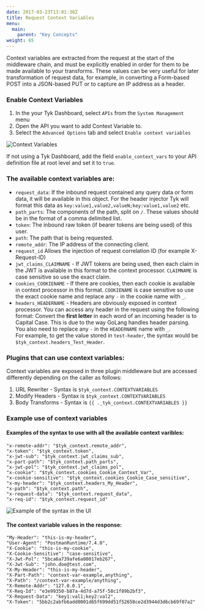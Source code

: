 ```yaml
---
date: 2017-03-23T13:01:30Z
title: Request Context Variables
menu:
  main:
    parent: "Key Concepts"
weight: 65 
---
```


Context variables are extracted from the request at the start of the middleware chain, and must be explicitly enabled in order for them to be made available to your transforms. These values can be very useful for later transformation of request data, for example, in converting a Form-based POST into a JSON-based PUT or to capture an IP address as a header.

### Enable Context Variables
1. In the your Tyk Dashboard, select `APIs` from the `System Management` menu 
2. Open the API you want to add Context Variable to. 
3. Select the `Advanced Options` tab and select `Enable context variables`

![Context Variables](/docs/img/2.10/context_variables.png)

If not using a Tyk Dashboard, add the field `enable_context_vars` to your API definition file at root level and set it to `true`.

### The available context variables are:

*   `request_data`: If the inbound request contained any query data or form data, it will be available in this object. For the header injector Tyk will format this data as `key:value1,value2,valueN;key:value1,value2` etc.
*   `path_parts`: The components of the path, split on `/`. These values should be in the format of a comma delimited list.
*   `token`: The inbound raw token (if bearer tokens are being used) of this user.
*   `path`: The path that is being requested.
*   `remote_addr`: The IP address of the connecting client.
*   `request_id` Allows the injection of request correlation ID (for example X-Request-ID)
*   `jwt_claims_CLAIMNAME` - If JWT tokens are being used, then each claim in the JWT is available in this format to the context processor. `CLAIMNAME` is case sensitive so use the exact claim.
*   `cookies_COOKIENAME` - If there are cookies, then each cookie is available in context processor in this format. `COOKIENAME` is case sensitive so use the exact cookie name and replace any `-` in the cookie name with `_`.
*   `headers_HEADERNAME` - Headers are obviously exposed in context processor. You can access any header in the request using the following format: Convert the **first letter** in each word of an incoming header is to Capital Case. This is due to the way GoLang handles header parsing. You also need to replace any `-` in the `HEADERNAME` name with `_`.<br />
For example, to get the value stored in `test-header`, the syntax would be `$tyk_context.headers_Test_Header`.


### Plugins that can use context variables:
Context variables are exposed in three plugin middleware but are accessed differently depending on the caller as follows:

1.   URL Rewriter - Syntax is `$tyk_context.CONTEXTVARIABLES`
2.   Modify Headers - Syntax is `$tyk_context.CONTEXTVARIABLES`
3.   Body Transforms - Syntax is `{{ ._tyk_context.CONTEXTVARIABLES }}`

### Example use of context variables

#### Examples of the syntax to use with all the available context varibles:
```
"x-remote-addr": "$tyk_context.remote_addr",
"x-token": "$tyk_context.token",
"x-jwt-sub": "$tyk_context.jwt_claims_sub",
"x-part-path": "$tyk_context.path_parts",
"x-jwt-pol": "$tyk_context.jwt_claims_pol",
"x-cookie": "$tyk_context.cookies_Cookie_Context_Var",
"x-cookie-sensitive": "$tyk_context.cookies_Cookie_Case_sensitive",
"x-my-header": "$tyk_context.headers_My_Header",
"x-path": "$tyk_context.path",
"x-request-data": "$tyk_context.request_data",
"x-req-id": "$tyk_context.request_id"
```
![Example of the syntax in the UI][2]

#### The context variable values in the response:
```
"My-Header": "this-is-my-header",
"User-Agent": "PostmanRuntime/7.4.0",
"X-Cookie": "this-is-my-cookie",
"X-Cookie-Sensitive": "case-sensitive",
"X-Jwt-Pol": "5bca6a739afe6a00017eb267",
"X-Jwt-Sub": "john.doe@test.com",
"X-My-Header": "this-is-my-header",
"X-Part-Path": "context-var-example,anything",
"X-Path": "/context-var-example/anything",
"X-Remote-Addr": "127.0.0.1",
"X-Req-Id": "e3e99350-b87a-4d7d-a75f-58c1f89b2bf3",
"X-Request-Data": "key1:val1;key2:val2",
"X-Token": "5bb2c2abfb6add0001d65f699dd51f52658ce2d3944d3d6cb69f07a2"
```

[1]: /docs/img/dashboard/system-management/context_variables_2.5.png
[2]: /docs/img/dashboard/system-management/context_variables_ui.jpg
